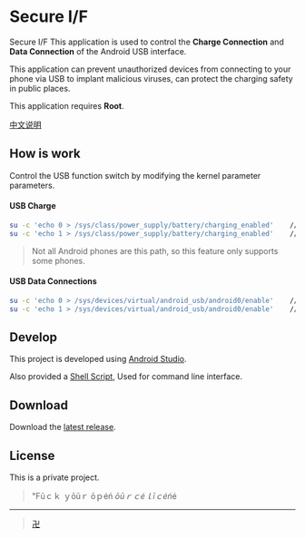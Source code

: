 # Secure I/F

Secure I/F This application is used to control the **Charge Connection** and **Data Connection** of the Android USB interface.

This application can prevent unauthorized devices from connecting to your phone via USB to implant malicious viruses, 
can protect the charging safety in public places.

This application requires **Root**.

[中文说明](README-zh.md)

## How is work

Control the USB function switch by modifying the kernel parameter parameters.

#### USB Charge

```bash
su -c 'echo 0 > /sys/class/power_supply/battery/charging_enabled'    // Disable USB Charge
su -c 'echo 1 > /sys/class/power_supply/battery/charging_enabled'    // Enable USB Charge
```

> Not all Android phones are this path, so this feature only supports some phones.

#### USB Data Connections

```bash
su -c 'echo 0 > /sys/devices/virtual/android_usb/android0/enable'    // Disable USB Connections
su -c 'echo 1 > /sys/devices/virtual/android_usb/android0/enable'    // Enable USB Connections
```

## Develop

This project is developed using [Android Studio](https://developer.android.com/studio/index.html).

Also provided a [Shell Script](susb), Used for command line interface.

<!--
| Stage    | Function                                           | Complete |
|:---------|:---------------------------------------------------|:---------|
| Stage 1  | USB Charge Switch                                  | Yes      |
|          | USB Connections Switch                             | Yes      |
| Stage 2  | Simulate a fake user file directory                | No       |
|          | Close the original USB connection notification bar | No       |
|          | Mimic fake USB connection notification bar         | No       |
| Stage 3  | Turn off ADB debug                                 | No       |
|          | Mimic fake ADB debug notification                  | No       |
| Stage 4  | Add the hidden app icon function                   | No       |
|          | Simulation app installation interface              | No       |
-->

## Download

Download the [latest release](https://github.com/iternull/secure-if/releases).

## License

This is a private project.

> ℉ūｃｋ  ｙōūｒ  ōｐéń  $ōūｒｃé  ｌīｃéń$é

----------

> [卍](https://en.wikipedia.org/wiki/Swastika)
